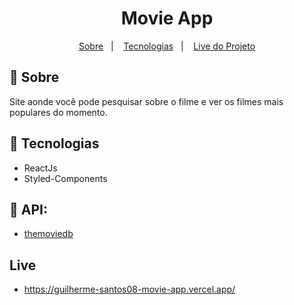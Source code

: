 <h1 align="center">Movie App</h1>

<p align="center">
  <a href="#-sobre">Sobre</a>&nbsp;&nbsp;&nbsp;|&nbsp;&nbsp;&nbsp;
  <a href="#-tecnologias">Tecnologias</a>&nbsp;&nbsp;&nbsp;|&nbsp;&nbsp;&nbsp;
  <a href="#-live">Live do Projeto</a>
</p>

## 📖 Sobre
Site aonde você pode pesquisar sobre o filme e ver os filmes mais populares do momento.

## 🚀 Tecnologias
* ReactJs
* Styled-Components

## 🔧 API:
* [themoviedb](https://www.themoviedb.org/)

## Live
* https://guilherme-santos08-movie-app.vercel.app/
